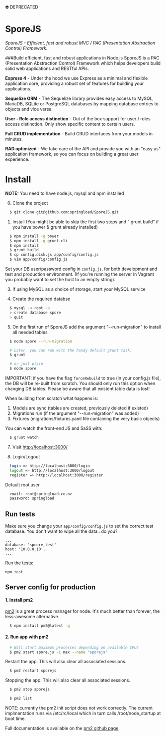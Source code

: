 
⛔️ DEPRECATED



# SporeJS

_SporeJS - Efficient, fast and robust MVC / PAC (Presentation Abstraction Control) Framework._

###Build efficient, fast and robust applications in Node.js
SporeJS is a PAC (Presentation Abstraction Control) Framework which helps developers build solid web applications and RESTful APIs.

**Express 4** - Under the hood we use Express as a minimal and flexible application core, providing a robust set of features for building your applications.

**Sequelize ORM** - The Sequelize library provides easy access to MySQL, MariaDB, SQLite or PostgreSQL databases by mapping database entries to objects and vice versa.

**User - Role access distinction** - Out of the box support for user / roles access distinction. Only show specific content to certain users.

**Full CRUD implementation** - Build CRUD interfaces from your models in minutes.

**RAD optimized** - We take care of the API and provide you with an "easy as" application framework, so you can focus on building a great user experience.


# Install

**NOTE:** You need to have node.js, mysql and npm installed

0. Clone the project

```sh
  $ git clone git@github.com:springload/SporeJS.git
```

1. Install (You might be able to skip the first two steps and " grunt build" if you have bower & grunt already installed)
```sh
  $ npm install -g bower
  $ npm install -g grunt-cli
  $ npm install
  $ grunt build
  $ cp config.disk.js app/config/config.js
  $ vim app/config/config.js
```

Set your DB user/password config in `config.js`, for both development and test and production environment.
(If you're running the server in Vagrant you probably want to set the host to an empty string).


3. If using MySQL as a choice of storage, start your MySQL service

4. Create the required databse
```sh
  $ mysql -u root -p
  > create database spore
  > quit
```

5. On the first run of SporeJS add the argument "--run-migration" to install all needed tables
```sh
  $ node spore --run-migration

  # Later, you can run with the handy default grunt task:
  $ grunt

  # or just plain
  $ node spore
```

IMPORTANT: if you have the flag `forceRebuild` to true (in your config.js file), the DB will be re-built from scratch. You should only run this option when changing DB tables. Please be aware that all existent table data is lost!

When building from scratch what happens is:

1. Models are sync (tables are created, previously deleted if existed)
2. Migrations run (if the argument "--run-migration" was added)
3. Fixtures (migrations/fixtures.yaml file containing the very basic objects)

You can watch the front-end JS and SaSS with:
```sh
  $ grunt watch
```

7. Visit [http://localhost:3000/](http://localhost:3000/)

8. Login/Logout
```sh
  login => http://localhost:3000/login
  logout => http://localhost:3000/logout
  register => http://localhost:3000/register
```

Default root user
```sh
  email: root@springload.co.nz
  password: springload
```
## Run tests

Make sure you change your `app/config/config.js` to set the correct test database. You don't want to wipe all the data.. do you?

```
...
database: 'spcore_test'
host: '10.0.0.10',
...
```
Run the tests:

```
npm test
```



## Server config for production

#### 1. Install pm2
[pm2](https://github.com/unitech/pm2) is a great process manager for node. It's much better than forever,
the less-awesome alternative.

```sh
  $ npm install pm2@latest -g
```


#### 2. Run app with pm2

```sh
  # Will start maximum processes depending on available CPUs
  $ pm2 start spore.js -i max --name "sporejs"
```

Restart the app. This will also clear all associated sessions.

```sh
  $ pm2 restart sporejs
```

Stopping the app. This will also clear all associated sessions.

```sh
  $ pm2 stop sporejs
```

```sh
  $ pm2 list
```

NOTE: currently the pm2 init script does not work correctly. The current implmentation runs via /etc/rc/local which in turn calls /root/node_startup at boot time.

Full documentation is available on the [pm2 github page](https://github.com/unitech/pm2).





